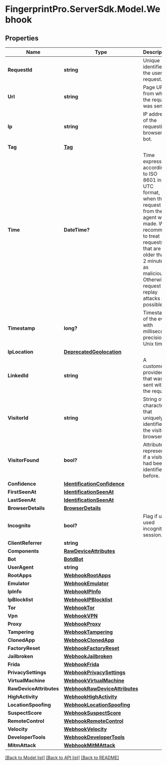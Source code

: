 # FingerprintPro.ServerSdk.Model.Webhook
## Properties

Name | Type | Description | Notes
------------ | ------------- | ------------- | -------------
**RequestId** | **string** | Unique identifier of the user's request. | 
**Url** | **string** | Page URL from which the request was sent. | 
**Ip** | **string** | IP address of the requesting browser or bot. | 
**Tag** | [**Tag**](Tag.md) |  | [optional] 
**Time** | **DateTime?** | Time expressed according to ISO 8601 in UTC format, when the request from the JS agent was made. We recommend to treat requests that are older than 2 minutes as malicious. Otherwise, request replay attacks are possible. | 
**Timestamp** | **long?** | Timestamp of the event with millisecond precision in Unix time. | 
**IpLocation** | [**DeprecatedGeolocation**](DeprecatedGeolocation.md) |  | [optional] 
**LinkedId** | **string** | A customer-provided id that was sent with the request. | [optional] 
**VisitorId** | **string** | String of 20 characters that uniquely identifies the visitor's browser. | [optional] 
**VisitorFound** | **bool?** | Attribute represents if a visitor had been identified before. | [optional] 
**Confidence** | [**IdentificationConfidence**](IdentificationConfidence.md) |  | [optional] 
**FirstSeenAt** | [**IdentificationSeenAt**](IdentificationSeenAt.md) |  | [optional] 
**LastSeenAt** | [**IdentificationSeenAt**](IdentificationSeenAt.md) |  | [optional] 
**BrowserDetails** | [**BrowserDetails**](BrowserDetails.md) |  | [optional] 
**Incognito** | **bool?** | Flag if user used incognito session. | [optional] 
**ClientReferrer** | **string** |  | [optional] 
**Components** | [**RawDeviceAttributes**](RawDeviceAttributes.md) |  | [optional] 
**Bot** | [**BotdBot**](BotdBot.md) |  | [optional] 
**UserAgent** | **string** |  | [optional] 
**RootApps** | [**WebhookRootApps**](WebhookRootApps.md) |  | [optional] 
**Emulator** | [**WebhookEmulator**](WebhookEmulator.md) |  | [optional] 
**IpInfo** | [**WebhookIPInfo**](WebhookIPInfo.md) |  | [optional] 
**IpBlocklist** | [**WebhookIPBlocklist**](WebhookIPBlocklist.md) |  | [optional] 
**Tor** | [**WebhookTor**](WebhookTor.md) |  | [optional] 
**Vpn** | [**WebhookVPN**](WebhookVPN.md) |  | [optional] 
**Proxy** | [**WebhookProxy**](WebhookProxy.md) |  | [optional] 
**Tampering** | [**WebhookTampering**](WebhookTampering.md) |  | [optional] 
**ClonedApp** | [**WebhookClonedApp**](WebhookClonedApp.md) |  | [optional] 
**FactoryReset** | [**WebhookFactoryReset**](WebhookFactoryReset.md) |  | [optional] 
**Jailbroken** | [**WebhookJailbroken**](WebhookJailbroken.md) |  | [optional] 
**Frida** | [**WebhookFrida**](WebhookFrida.md) |  | [optional] 
**PrivacySettings** | [**WebhookPrivacySettings**](WebhookPrivacySettings.md) |  | [optional] 
**VirtualMachine** | [**WebhookVirtualMachine**](WebhookVirtualMachine.md) |  | [optional] 
**RawDeviceAttributes** | [**WebhookRawDeviceAttributes**](WebhookRawDeviceAttributes.md) |  | [optional] 
**HighActivity** | [**WebhookHighActivity**](WebhookHighActivity.md) |  | [optional] 
**LocationSpoofing** | [**WebhookLocationSpoofing**](WebhookLocationSpoofing.md) |  | [optional] 
**SuspectScore** | [**WebhookSuspectScore**](WebhookSuspectScore.md) |  | [optional] 
**RemoteControl** | [**WebhookRemoteControl**](WebhookRemoteControl.md) |  | [optional] 
**Velocity** | [**WebhookVelocity**](WebhookVelocity.md) |  | [optional] 
**DeveloperTools** | [**WebhookDeveloperTools**](WebhookDeveloperTools.md) |  | [optional] 
**MitmAttack** | [**WebhookMitMAttack**](WebhookMitMAttack.md) |  | [optional] 

[[Back to Model list]](../README.md#documentation-for-models) [[Back to API list]](../README.md#documentation-for-api-endpoints) [[Back to README]](../README.md)

